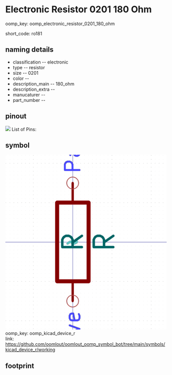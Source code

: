 # Electronic Resistor 0201 180 Ohm
oomp_key: oomp_electronic_resistor_0201_180_ohm  

short_code: ro181
## naming details
* classification -- electronic
* type -- resistor
* size -- 0201
* color -- 
* description_main -- 180_ohm
* description_extra -- 
* manucaturer -- 
* part_number -- 
## pinout
![](working_pinout_600.png)
List of Pins:

## symbol

![](symbol/0/working/working_600.png)  
oomp_key: oomp_kicad_device_r  
link: https://github.com/oomlout/oomlout_oomp_symbol_bot/tree/main/symbols/kicad_device_r/working  


## footprint
